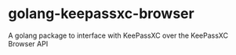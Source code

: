 # golang-keepassxc-browser

A golang package to interface with KeePassXC over the KeePassXC Browser API